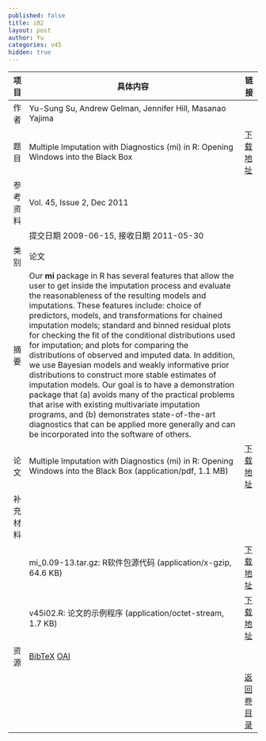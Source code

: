 ```yaml
---
published: false
title: i02
layout: post
author: Yu
categories: v45
hidden: true
---
```


| 项目 | 具体内容 | 链接 |
|---:|---|---|
| 作者 | Yu-Sung Su, Andrew Gelman, Jennifer Hill, Masanao Yajima| |
| 题目 |Multiple Imputation with Diagnostics (mi) in R: Opening Windows into the Black Box | [下载地址](http://www.jstatsoft.org/v45/i02/paper) |
| 参考资料 |Vol. 45, Issue 2, Dec 2011 | |
| | 提交日期 2009-06-15, 接收日期 2011-05-30| | 
| 类别 | 论文| |
| 摘要 | Our <b>mi</b> package in R has several features that allow the user to get inside the imputation process and evaluate the reasonableness of the resulting models and imputations. These features include: choice of predictors, models, and transformations for chained imputation models; standard and binned residual plots for checking the fit of the conditional distributions used for imputation; and plots for comparing the distributions of observed and imputed data. In addition, we use Bayesian models and weakly informative prior distributions to construct more stable estimates of imputation models. Our goal is to have a demonstration package that (a) avoids many of the practical problems that arise with existing multivariate imputation programs, and (b) demonstrates state-of-the-art diagnostics that can be applied more generally and can be incorporated into the software of others.| |
| 论文 | Multiple Imputation with Diagnostics (mi) in R: Opening Windows into the Black Box  (application/pdf, 1.1 MB)| [下载地址](http://www.jstatsoft.org/v45/i02/paper) |
| 补充材料 | | |
| |mi_0.09-13.tar.gz: R软件包源代码  (application/x-gzip, 64.6 KB)|  [下载地址](http://www.jstatsoft.org/v45/i02/supp/1) |
| |v45i02.R: 论文的示例程序  (application/octet-stream, 1.7 KB)|  [下载地址](http://www.jstatsoft.org/v45/i02/supp/2) |
| 资源 | [BibTeX](http://www.jstatsoft.org/v45/i02/bibtex) [OAI](http://www.jstatsoft.org/oai?verb=GetRecord&identifier=oai.jstatsoft/v45/i02&prefix=oai_dc)| |
| |  | [返回卷目录]({{site.baseurl}}/volume/v45.html) |